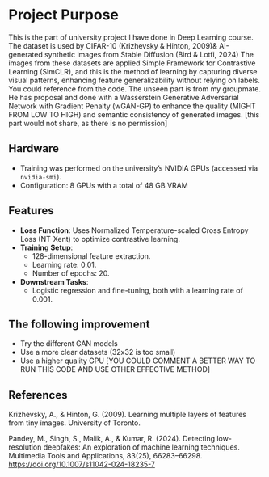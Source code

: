 # Project Purpose
This is the part of university project I have done in Deep Learning course.
The dataset is used by CIFAR-10 (Krizhevsky & Hinton, 2009)& AI-generated synthetic images from Stable Diffusion (Bird & Lotfi, 2024)
The images from these datasets are applied Simple Framework for Contrastive Learning (SimCLR), and this is the method of learning by capturing diverse visual patterns, enhancing feature generalizability without relying on labels. You could reference from the code.
The unseen part is from my groupmate. He has proposal and done with a Wasserstein Generative Adversarial Network with Gradient Penalty (wGAN-GP) to enhance the quality (MIGHT FROM LOW TO HIGH) and semantic consistency of generated images. [this part would not share, as there is no permission]

## Hardware
- Training was performed on the university’s NVIDIA GPUs (accessed via `nvidia-smi`).
- Configuration: 8 GPUs with a total of 48 GB VRAM

## Features
- **Loss Function**: Uses Normalized Temperature-scaled Cross Entropy Loss (NT-Xent) to optimize contrastive learning.
- **Training Setup**:
  - 128-dimensional feature extraction.
  - Learning rate: 0.01.
  - Number of epochs: 20.
- **Downstream Tasks**:
  - Logistic regression and fine-tuning, both with a learning rate of 0.001.

## The following improvement
- Try the different GAN models
- Use a more clear datasets (32x32 is too small)
- Use a higher quality GPU
[YOU COULD COMMENT A BETTER WAY TO RUN THIS CODE AND USE OTHER EFFECTIVE METHOD]

## References
Krizhevsky, A., & Hinton, G. (2009). Learning multiple layers of features from tiny images. 
University of Toronto. 

Pandey, M., Singh, S., Malik, A., & Kumar, R. (2024). Detecting low-resolution deepfakes: An 
exploration of machine learning techniques. Multimedia Tools and Applications, 83(25), 
66283–66298. https://doi.org/10.1007/s11042-024-18235-7 
